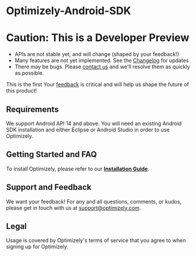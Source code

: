 Optimizely-Android-SDK
======================

# Caution: This is a Developer Preview

 * APIs are not stable yet, and will change (shaped by your feedback!)
 * Many features are not yet implemented. See the [Changelog](Changelog) for updates
 * There may be bugs. Please [contact us](mailto:support@optimizely.com) and we'll resolve them as quickly as possible.

This is the first Your [feedback](mailto:support@optimizely.com) is critical and will help us shape the future of this product!

## Requirements
We support Android API 14 and above. You will need an existing Android SDK installation and either Eclipse or Android Studio in
order to use Optimizely.

## Getting Started and FAQ

To install Optimizely, please refer to our **[Installation Guide](http://developers.optimizely.com/android/)**.

## Support and Feedback
We want your feedback! For any and all questions, comments, or kudos, please get in touch with us at [support@optimizely.com](mailto:support@optimizely.com).

## Legal
Usage is covered by Optimizely's terms of service that you agree to when signing up for Optimizely.